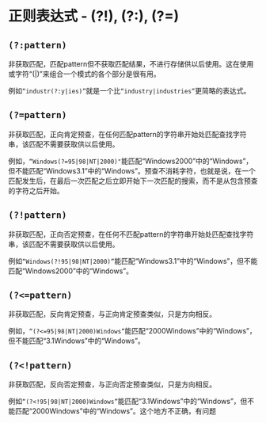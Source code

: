 # 正则表达式 - \(?!\), \(?:\), \(?=\)

## `(?:pattern)`

非获取匹配，匹配pattern但不获取匹配结果，不进行存储供以后使用。这在使用或字符“\(\|\)”来组合一个模式的各个部分是很有用。

例如`“industr(?:y|ies)”`就是一个比`“industry|industries”`更简略的表达式。

## `(?=pattern)`

非获取匹配，正向肯定预查，在任何匹配pattern的字符串开始处匹配查找字符串，该匹配不需要获取供以后使用。

例如，`“Windows(?=95|98|NT|2000)"`能匹配“Windows2000”中的“Windows”，但不能匹配“Windows3.1”中的“Windows”。预查不消耗字符，也就是说，在一个匹配发生后，在最后一次匹配之后立即开始下一次匹配的搜索，而不是从包含预查的字符之后开始。

## `(?!pattern)`

非获取匹配，正向否定预查，在任何不匹配pattern的字符串开始处匹配查找字符串，该匹配不需要获取供以后使用。

例如`“Windows(?!95|98|NT|2000)”`能匹配“Windows3.1”中的“Windows”，但不能匹配“Windows2000”中的“Windows”。

## `(?<=pattern)`

非获取匹配，反向肯定预查，与正向肯定预查类似，只是方向相反。

例如，`“(?<=95|98|NT|2000)Windows”`能匹配“2000Windows”中的“Windows”，但不能匹配“3.1Windows”中的“Windows”。

## `(?<!pattern)`

非获取匹配，反向否定预查，与正向否定预查类似，只是方向相反。

例如`“(?<!95|98|NT|2000)Windows”`能匹配“3.1Windows”中的“Windows”，但不能匹配“2000Windows”中的“Windows”。这个地方不正确，有问题

